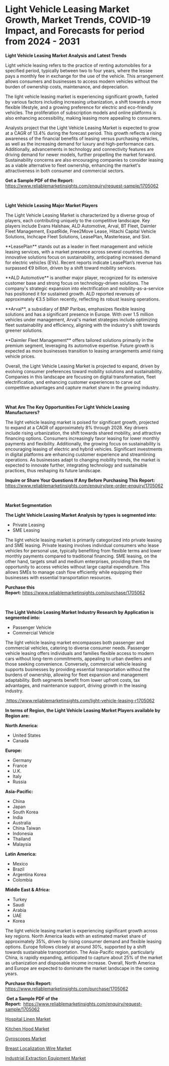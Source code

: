 <p><h1>Light Vehicle Leasing Market Growth, Market Trends, COVID-19 Impact, and Forecasts for period from 2024 - 2031</h1></p><p><strong>Light Vehicle Leasing Market Analysis and Latest Trends</strong></p>
<p><p>Light vehicle leasing refers to the practice of renting automobiles for a specified period, typically between two to four years, where the lessee pays a monthly fee in exchange for the use of the vehicle. This arrangement allows consumers and businesses to access modern vehicles without the burden of ownership costs, maintenance, and depreciation.</p><p>The light vehicle leasing market is experiencing significant growth, fueled by various factors including increasing urbanization, a shift towards a more flexible lifestyle, and a growing preference for electric and eco-friendly vehicles. The proliferation of subscription models and online platforms is also enhancing accessibility, making leasing more appealing to consumers.</p><p>Analysts project that the Light Vehicle Leasing Market is expected to grow at a CAGR of 13.4% during the forecast period. This growth reflects a rising awareness of the financial benefits of leasing versus purchasing vehicles, as well as the increasing demand for luxury and high-performance cars. Additionally, advancements in technology and connectivity features are driving demand for newer models, further propelling the market forward. Sustainability concerns are also encouraging companies to consider leasing as a viable alternative to fleet ownership, enhancing the market's attractiveness in both consumer and commercial sectors.</p></p>
<p><strong>Get a Sample PDF of the Report:&nbsp;</strong> <a href="https://www.reliablemarketinsights.com/enquiry/request-sample/1705062?utm_campaign=1570&utm_medium=2&utm_source=Github&utm_content=ia&utm_term=21102024&utm_id=light-vehicle-leasing">https://www.reliablemarketinsights.com/enquiry/request-sample/1705062</a></p>
<p>&nbsp;</p>
<p><strong>Light Vehicle Leasing Major Market Players</strong></p>
<p><p>The Light Vehicle Leasing Market is characterized by a diverse group of players, each contributing uniquely to the competitive landscape. Key players include Evans Halshaw, ALD Automotive, Arval, BT Fleet, Daimler Fleet Management, ExpatRide, Free2Move Lease, Hitachi Capital Vehicle Solutions, Inchcape Fleet Solutions, LeasePlan, Masterlease, and Sixt.</p><p>**LeasePlan** stands out as a leader in fleet management and vehicle leasing services, with a market presence across several countries. Its innovative solutions focus on sustainability, anticipating increased demand for electric vehicles (EVs). Recent reports indicate LeasePlan’s revenue has surpassed €9 billion, driven by a shift toward mobility services.</p><p>**ALD Automotive** is another major player, recognized for its extensive customer base and strong focus on technology-driven solutions. The company's strategic expansion into electrification and mobility-as-a-service has positioned it for sustained growth. ALD reported revenues of approximately €3.5 billion recently, reflecting its robust leasing operations.</p><p>**Arval**, a subsidiary of BNP Paribas, emphasizes flexible leasing solutions and has a significant presence in Europe. With over 1.5 million vehicles under management, Arval's market strategies include optimizing fleet sustainability and efficiency, aligning with the industry's shift towards greener solutions.</p><p>**Daimler Fleet Management** offers tailored solutions primarily in the premium segment, leveraging its automotive expertise. Future growth is expected as more businesses transition to leasing arrangements amid rising vehicle prices.</p><p>Overall, the Light Vehicle Leasing Market is projected to expand, driven by evolving consumer preferences toward mobility solutions and sustainability. Companies in this landscape are focusing on digital transformation, fleet electrification, and enhancing customer experiences to carve out competitive advantages and capture market share in the growing industry.</p></p>
<p>&nbsp;</p>
<p><strong>What Are The Key Opportunities For Light Vehicle Leasing Manufacturers?</strong></p>
<p><p>The light vehicle leasing market is poised for significant growth, projected to expand at a CAGR of approximately 8% through 2028. Key drivers include rising urbanization, the shift towards shared mobility, and attractive financing options. Consumers increasingly favor leasing for lower monthly payments and flexibility. Additionally, the growing focus on sustainability is encouraging leasing of electric and hybrid vehicles. Significant investments in digital platforms are enhancing customer experience and streamlining operations. As businesses adapt to changing mobility trends, the market is expected to innovate further, integrating technology and sustainable practices, thus reshaping its future landscape.</p></p>
<p><strong>Inquire or Share Your Questions If Any Before Purchasing This Report:</strong> <a href="https://www.reliablemarketinsights.com/enquiry/pre-order-enquiry/1705062?utm_campaign=1570&utm_medium=2&utm_source=Github&utm_content=ia&utm_term=21102024&utm_id=light-vehicle-leasing">https://www.reliablemarketinsights.com/enquiry/pre-order-enquiry/1705062</a></p>
<p>&nbsp;</p>
<p><strong>Market Segmentation</strong></p>
<p><strong>The Light Vehicle Leasing Market Analysis by types is segmented into:</strong></p>
<p><ul><li>Private Leasing</li><li>SME Leasing</li></ul></p>
<p><p>The light vehicle leasing market is primarily categorized into private leasing and SME leasing. Private leasing involves individual consumers who lease vehicles for personal use, typically benefiting from flexible terms and lower monthly payments compared to traditional financing. SME leasing, on the other hand, targets small and medium enterprises, providing them the opportunity to access vehicles without large capital expenditure. This allows SMEs to manage cash flow efficiently while equipping their businesses with essential transportation resources.</p></p>
<p><strong>Purchase this Report:&nbsp;</strong><a href="https://www.reliablemarketinsights.com/purchase/1705062?utm_campaign=1570&utm_medium=2&utm_source=Github&utm_content=ia&utm_term=21102024&utm_id=light-vehicle-leasing">https://www.reliablemarketinsights.com/purchase/1705062</a></p>
<p>&nbsp;</p>
<p><strong>The Light Vehicle Leasing Market Industry Research by Application is segmented into:</strong></p>
<p><ul><li>Passenger Vehicle</li><li>Commercial Vehicle</li></ul></p>
<p><p>The light vehicle leasing market encompasses both passenger and commercial vehicles, catering to diverse consumer needs. Passenger vehicle leasing offers individuals and families flexible access to modern cars without long-term commitments, appealing to urban dwellers and those seeking convenience. Conversely, commercial vehicle leasing supports businesses by providing essential transportation without the burdens of ownership, allowing for fleet expansion and management adaptability. Both segments benefit from lower upfront costs, tax advantages, and maintenance support, driving growth in the leasing industry.</p></p>
<p><a href="https://www.reliablemarketinsights.com/light-vehicle-leasing-r1705062?utm_campaign=1570&utm_medium=2&utm_source=Github&utm_content=ia&utm_term=21102024&utm_id=light-vehicle-leasing">&nbsp;https://www.reliablemarketinsights.com/light-vehicle-leasing-r1705062</a></p>
<p><strong>In terms of Region, the Light Vehicle Leasing Market Players available by Region are:</strong></p>
<p>
    <p> <strong> North America: </strong>
        <ul>
            <li>United States</li>
            <li>Canada</li>
        </ul>
        </p> 
    <p> <strong> Europe: </strong>
        <ul>
            <li>Germany</li>
            <li>France</li>
            <li>U.K.</li>
            <li>Italy</li>
            <li>Russia</li>
        </ul>
        </p> 
    <p> <strong> Asia-Pacific: </strong>
        <ul>
            <li>China</li>
            <li>Japan</li>
            <li>South Korea</li>
            <li>India</li>
            <li>Australia</li>
            <li>China Taiwan</li>
            <li>Indonesia</li>
            <li>Thailand</li>
            <li>Malaysia</li>
        </ul>
        </p> 
    <p> <strong> Latin America: </strong>
        <ul>
            <li>Mexico</li>
            <li>Brazil</li>
            <li>Argentina Korea</li>
            <li>Colombia</li>
        </ul>
        </p> 
    <p> <strong> Middle East & Africa: </strong>
        <ul>
            <li>Turkey</li>
            <li>Saudi</li>
            <li>Arabia</li>
            <li>UAE</li>
            <li>Korea</li>
        </ul>
    </p>
    </p>
<p><p>The light vehicle leasing market is experiencing significant growth across key regions. North America leads with an estimated market share of approximately 35%, driven by rising consumer demand and flexible leasing options. Europe follows closely at around 30%, supported by a shift towards sustainable transportation. The Asia-Pacific region, particularly China, is rapidly expanding, anticipated to capture about 25% of the market as urbanization and disposable income increase. Overall, North America and Europe are expected to dominate the market landscape in the coming years.</p></p>
<p><strong>Purchase this Report: </strong><a href="https://www.reliablemarketinsights.com/purchase/1705062?utm_campaign=1570&utm_medium=2&utm_source=Github&utm_content=ia&utm_term=21102024&utm_id=light-vehicle-leasing">https://www.reliablemarketinsights.com/purchase/1705062</a></p>
<p>&nbsp;<strong>Get a Sample PDF of the Report:&nbsp;&nbsp;</strong><a href="https://www.reliablemarketinsights.com/enquiry/request-sample/1705062?utm_campaign=1570&utm_medium=2&utm_source=Github&utm_content=ia&utm_term=21102024&utm_id=light-vehicle-leasing">https://www.reliablemarketinsights.com/enquiry/request-sample/1705062</a></p>
<p><strong></strong></p>
<p><p><a href="https://www.linkedin.com/pulse/hospital-linen-market-outlook-complete-industry-analysis-ki4re?utm_campaign=1570&utm_medium=2&utm_source=Github&utm_content=ia&utm_term=21102024&utm_id=light-vehicle-leasing">Hospital Linen Market</a></p><p><a href="https://www.linkedin.com/pulse/kitchen-hood-market-evolution-global-trends-regional-a2pse?utm_campaign=1570&utm_medium=2&utm_source=Github&utm_content=ia&utm_term=21102024&utm_id=light-vehicle-leasing">Kitchen Hood Market</a></p><p><a href="https://www.linkedin.com/pulse/global-gyroscopes-market-pulse-trends-growth-analysis-2024--n5duf?utm_campaign=1570&utm_medium=2&utm_source=Github&utm_content=ia&utm_term=21102024&utm_id=light-vehicle-leasing">Gyroscopes Market</a></p><p><a href="https://www.linkedin.com/pulse/emerging-breast-localization-wire-market-opportunities-analysis-mjooc?utm_campaign=1570&utm_medium=2&utm_source=Github&utm_content=ia&utm_term=21102024&utm_id=light-vehicle-leasing">Breast Localization Wire Market</a></p><p><a href="https://www.linkedin.com/pulse/industrial-extraction-equipment-market-segmentation-f49ne?utm_campaign=1570&utm_medium=2&utm_source=Github&utm_content=ia&utm_term=21102024&utm_id=light-vehicle-leasing">Industrial Extraction Equipment Market</a></p></p>
